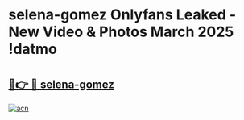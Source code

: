# selena-gomez Onlyfans Leaked - New Video & Photos March 2025 !datmo

# <h2><a href="https://xsyjmk.iuczelnia.edu.pl?title=selena-gomez&ref=datmo">🔗👉 🔴 selena-gomez</a></h2>

[![acn](https://github.com/user-attachments/assets/0f9c940e-d8b0-45ae-aac7-cd30a18b3e1c)](https://xsyjmk.iuczelnia.edu.pl?title=selena-gomez&ref=datmo)

